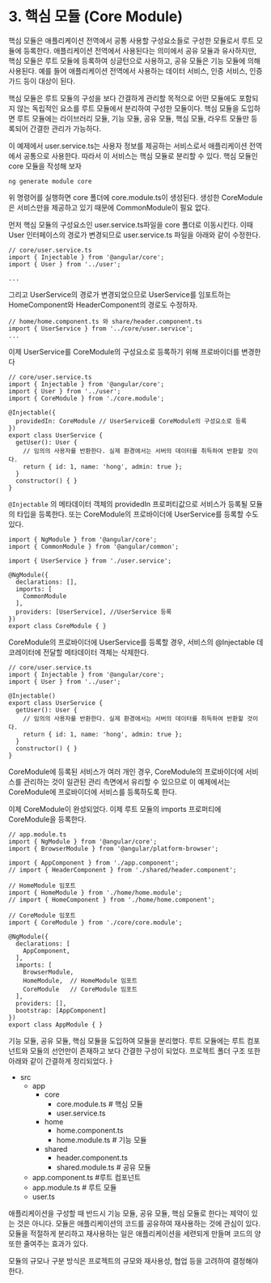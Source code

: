 # 3. 핵심 모듈 (Core Module)

핵심 모듈은 애플리케이션 전역에서 공통 사용할 구성요소들로 구성한 모듈로서 루트 모듈에 등록한다. 애플리케이션 전역에서 사용된다는 의미에서 공유 모듈과 유사하지만, 핵심 모듈은 루트 모듈에 등록하여 싱글턴으로 사용하고, 공유 모듈은 기능 모듈에 의해 사용된다. 예를 들어 애플리케이션 전역에서 사용하는 데이터 서비스, 인증 서비스, 인증 가드 등이 대상이 된다.

핵심 모듈은 루트 모듈의 구성을 보다 간결하게 관리할 목적으로 어떤 모듈에도 포함되지 않는 독립적인 요소를 루트 모듈에서 분리하여 구성한 모듈이다. 핵심 모듈을 도입하면 루트 모듈에는 라이브러리 모듈, 기능 모듈, 공유 모듈, 핵심 모듈, 라우트 모듈만 등록되어 간결한 관리가 가능하다.

이 예제에서 user.service.ts는 사용자 정보를 제공하는 서비스로서 애플리케이션 전역에서 공통으로 사용한다. 따라서 이 서비스는 핵심 모듈로 분리할 수 있다. 핵심 모듈인 core 모듈을 작성해 보자

```tsx
ng generate module core
```

위 명령어를 실행하면 core 폴더에 core.module.ts이 생성된다. 생성한 CoreModule은 서비스만을 제공하고 있기 때문에 CommonModule이 필요 없다.

먼저 핵심 모듈의 구성요소인 user.service.ts파일을 core 폴더로 이동시킨다. 이때 User 인터페이스의 경로가 변경되므로 user.service.ts 파일을 아래와 같이 수정한다.

```tsx
// core/user.service.ts
import { Injectable } from '@angular/core';
import { User } from '../user';

...
```

그리고 UserService의 경로가 변경되었으므로 UserService를 임포트하는 HomeComponent와 HeaderComponent의 경로도 수정하자.

```tsx
// home/home.component.ts 와 share/header.component.ts
import { UserService } from '../core/user.service';
...
```

이제 UserService를 CoreModule의 구성요소로 등록하기 위해 프로바이더를 변경한다

```tsx
// core/user.service.ts
import { Injectable } from '@angular/core';
import { User } from '../user';
import { CoreModule } from './core.module';

@Injectable({
  providedIn: CoreModule // UserService를 CoreModule의 구성요소로 등록
})
export class UserService {
  getUser(): User {
    // 임의의 사용자를 반환한다. 실제 환경에서는 서버의 데이터를 취득하여 반환할 것이다.
    return { id: 1, name: 'hong', admin: true };
  }
  constructor() { }
}
```

`@Injectable` 의 메타데이터 객체의 providedIn 프로퍼티값으로 서비스가 등록될 모듈의 타입을 등록한다. 또는 CoreModule의 프로바이더에 UserService를 등록할 수도 있다.

```tsx
import { NgModule } from '@angular/core';
import { CommonModule } from '@angular/common';

import { UserService } from './user.service';

@NgModule({
  declarations: [],
  imports: [
    CommonModule
  ],
  providers: [UserService], //UserService 등록
})
export class CoreModule { }
```

CoreModule의 프로바이더에 UserService를 등록할 경우, 서비스의 @Injectable 데코레이터에 전달할 메타데이터 객체는 삭제한다.

```tsx
// core/user.service.ts
import { Injectable } from '@angular/core';
import { User } from '../user';

@Injectable()
export class UserService {
  getUser(): User {
    // 임의의 사용자를 반환한다. 실제 환경에서는 서버의 데이터를 취득하여 반환할 것이다.
    return { id: 1, name: 'hong', admin: true };
  }
  constructor() { }
}
```

CoreModule에 등록된 서비스가 여러 개인 경우, CoreModule의 프로바이더에 서비스를 관리하는 것이 일관된 관리 측면에서 유리할 수 있으므로 이 예제에서는 CoreModule에 프로바이더에 서비스를 등록하도록 한다.

이제 CoreModule이 완성되었다. 이제 루트 모듈의 imports 프로퍼티에 CoreModule을 등록한다.

```tsx
// app.module.ts
import { NgModule } from '@angular/core';
import { BrowserModule } from '@angular/platform-browser';

import { AppComponent } from './app.component';
// import { HeaderComponent } from './shared/header.component';

// HomeModule 임포트
import { HomeModule } from './home/home.module';
// import { HomeComponent } from './home/home.component';

// CoreModule 임포트
import { CoreModule } from './core/core.module';

@NgModule({
  declarations: [
    AppComponent,
  ],
  imports: [
    BrowserModule,
    HomeModule,  // HomeModule 임포트
    CoreModule   // CoreModule 임포트
  ],
  providers: [],
  bootstrap: [AppComponent]
})
export class AppModule { }
```

기능 모듈, 공유 모듈, 핵심 모듈을 도입하여 모듈을 분리했다. 루트 모듈에는 루트 컴포넌트와 모듈의 선언만이 존재하고 보다 간결한 구성이 되었다. 프로젝트 폴더 구조 또한 아래와 같이 간결하게 정리되었다.ㅏ

- src
  - app
    - core
      - core.module.ts     # 핵심 모듈
      - user.service.ts
    - home
      - home.component.ts
      - home.module.ts   # 기능 모듈
    - shared
      - header.component.ts
      - shared.module.ts  # 공유 모듈
  - app.component.ts   #루트 컴포넌트
  - app.module.ts   # 루트 모듈
  - user.ts

애플리케이션을 구성할 때 반드시 기능 모듈, 공유 모듈, 핵심 모듈로 한다는 제약이 있는 것은 아니다. 모듈은 애플리케이션의 코드를 공유하여 재사용하는 것에 관심이 있다. 모듈을 적절하게 분리하고 재사용하는 일은 애플리케이션을 세련되게 만들며 코드의 양 또한 줄여주는 효과가 있다.

모듈의 규모나 구분 방식은 프로젝트의 규모와 재사용성, 협업 등을 고려하여 결정해야 한다.

